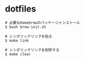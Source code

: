 # dotfiles

```
# 必要なHomebrewのパッケージインストール
$ bash brew-init.sh

# シンボリックリンクを貼る
$ make link

# シンボリックリンクを削除する
$ make clear
```

